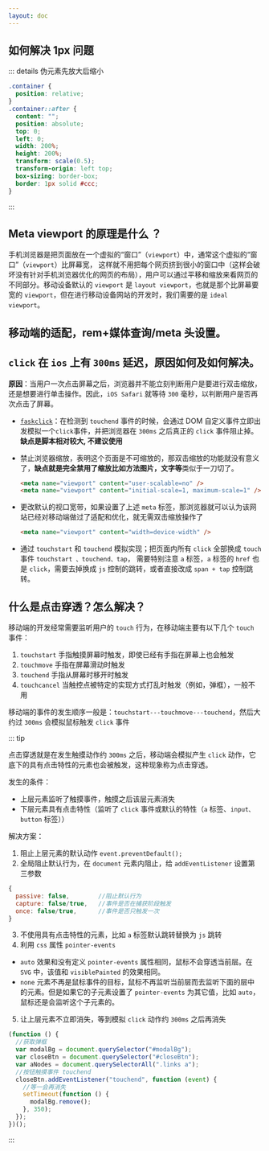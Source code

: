 ```yaml
---
layout: doc
---
```


## 如何解决 1px 问题

::: details 伪元素先放大后缩小

```css
.container {
  position: relative;
}
.container::after {
  content: "";
  position: absolute;
  top: 0;
  left: 0;
  width: 200%;
  height: 200%;
  transform: scale(0.5);
  transform-origin: left top;
  box-sizing: border-box;
  border: 1px solid #ccc;
}
```

:::

## Meta viewport 的原理是什么 ？

手机浏览器是把页面放在一个虚拟的“窗口”（`viewport`）中，通常这个虚拟的“窗口”（`viewport`）比屏幕宽， 这样就不用把每个网页挤到很小的窗口中（这样会破坏没有针对手机浏览器优化的网页的布局），用户可以通过平移和缩放来看网页的不同部分。移动设备默认的 `viewport` 是 `layout viewport`，也就是那个比屏幕要宽的 `viewport`，但在进行移动设备网站的开发时，我们需要的是 `ideal viewport`。

## 移动端的适配，rem+媒体查询/meta 头设置。

## `click` 在 `ios` 上有 `300ms` 延迟，原因如何及如何解决。

**原因**：当用户一次点击屏幕之后，浏览器并不能立刻判断用户是要进行双击缩放，还是想要进行单击操作。因此，`iOS Safari` 就等待 `300` 毫秒，以判断用户是否再次点击了屏幕。

- [`faskclick`](https://github.com/ftlabs/fastclick)：在检测到 `touchend` 事件的时候，会通过 DOM 自定义事件立即出发模拟一个`click`事件，并把浏览器在 `300ms` 之后真正的 `click` 事件阻止掉。**缺点是脚本相对较大, 不建议使用**

- 禁止浏览器缩放，表明这个页面是不可缩放的，那双击缩放的功能就没有意义了，**缺点就是完全禁用了缩放比如方法图片，文字等**类似于一刀切了。

  ```html
  <meta name="viewport" content="user-scalable=no" />
  <meta name="viewport" content="initial-scale=1, maximum-scale=1" />
  ```

- 更改默认的视口宽带，如果设置了上述 `meta` 标签，那浏览器就可以认为该网站已经对移动端做过了适配和优化，就无需双击缩放操作了

  ```html
  <meta name="viewport" content="width=device-width" />
  ```

- 通过 `touchstart` 和 `touchend` 模拟实现；把页面内所有 `click` 全部换成 `touch` 事件 `touchstart 、touchend、tap`， 需要特别注意 `a` 标签，`a` 标签的 `href` 也是 `click`，需要去掉换成 `js` 控制的跳转，或者直接改成 `span + tap` 控制跳转。

## 什么是点击穿透？怎么解决？

移动端的开发经常需要监听用户的 `touch` 行为，在移动端主要有以下几个 `touch` 事件：

1. `touchstart` 手指触摸屏幕时触发，即使已经有手指在屏幕上也会触发
2. `touchmove` 手指在屏幕滑动时触发
3. `touchend` 手指从屏幕时移开时触发
4. `touchcancel` 当触控点被特定的实现方式打乱时触发（例如，弹框），一般不用

移动端的事件的发生顺序一般是：`touchstart---touchmove---touchend`，然后大约过 `300ms` 会模拟鼠标触发 `click` 事件

::: tip

点击穿透就是在发生触摸动作约 `300ms` 之后，移动端会模拟产生 `click` 动作，它底下的具有点击特性的元素也会被触发，这种现象称为点击穿透。

发生的条件：

- 上层元素监听了触摸事件，触摸之后该层元素消失
- 下层元素具有点击特性（监听了 `click` 事件或默认的特性（`a` 标签、`input、button` 标签））

解决方案：

1. 阻止上层元素的默认动作 `event.preventDefault();`
2. 全局阻止默认行为，在 `document` 元素内阻止，给 `addEventListener` 设置第三参数

```js
{
  passive: false,        //阻止默认行为
  capture: false/true,   //事件是否在捕获阶段触发
  once: false/true,      //事件是否只触发一次
}
```

3. 不使用具有点击特性的元素，比如 `a` 标签默认跳转替换为 `js` 跳转
4. 利用 `css` 属性 `pointer-events`

- `auto` 效果和没有定义 `pointer-events` 属性相同，鼠标不会穿透当前层。在 `SVG` 中，该值和 `visiblePainted` 的效果相同。
- `none` 元素不再是鼠标事件的目标，鼠标不再监听当前层而去监听下面的层中的元素。但是如果它的子元素设置了 `pointer-events` 为其它值，比如 `auto`，鼠标还是会监听这个子元素的。

5. 让上层元素不立即消失，等到模拟 `click` 动作约 `300ms` 之后再消失

```js
(function () {
  //获取弹框
  var modalBg = document.querySelector("#modalBg");
  var closeBtn = document.querySelector("#closeBtn");
  var aNodes = document.querySelectorAll(".links a");
  //按钮触摸事件 touchend
  closeBtn.addEventListener("touchend", function (event) {
    //等一会再消失
    setTimeout(function () {
      modalBg.remove();
    }, 350);
  });
})();
```

:::
